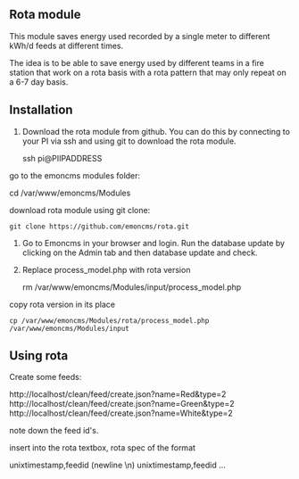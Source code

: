 ## Rota module

This module saves energy used recorded by a single meter to different kWh/d feeds at different times.

The idea is to be able to save energy used by different teams in a fire station that work on a rota basis with a rota pattern that may only repeat on a 6-7 day basis.

## Installation

1) Download the rota module from github. You can do this by connecting to your PI via ssh and using git to download the rota module.

   ssh pi@PIIPADDRESS

go to the emoncms modules folder:

   cd /var/www/emoncms/Modules

download rota module using git clone:

    git clone https://github.com/emoncms/rota.git

1) Go to Emoncms in your browser and login. Run the database update by clicking on the Admin tab and then database update and check.

2) Replace process_model.php with rota version

    rm /var/www/emoncms/Modules/input/process_model.php

copy rota version in its place

    cp /var/www/emoncms/Modules/rota/process_model.php /var/www/emoncms/Modules/input

## Using rota

Create some feeds:

http://localhost/clean/feed/create.json?name=Red&type=2
http://localhost/clean/feed/create.json?name=Green&type=2
http://localhost/clean/feed/create.json?name=White&type=2

note down the feed id's.

insert into the rota textbox, rota spec of the format

unixtimestamp,feedid   (newline \n)
unixtimestamp,feedid
...
